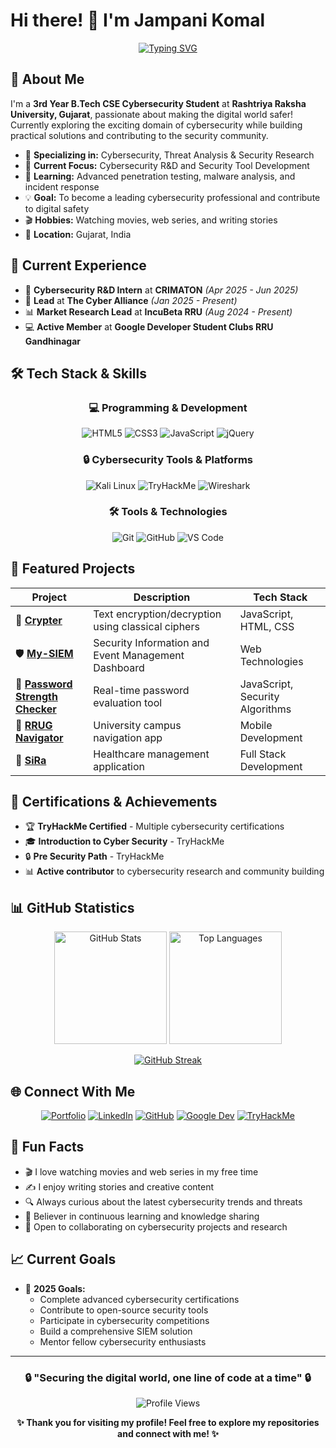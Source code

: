 # Hi there! 👋 I'm Jampani Komal

<div align="center">
  
[![Typing SVG](https://readme-typing-svg.herokuapp.com?font=Fira+Code&weight=500&size=28&pause=1000&color=58A6FF&center=true&vCenter=true&width=600&lines=Cybersecurity+Enthusiast+%F0%9F%94%92;B.Tech+CSE+Student+%F0%9F%8E%93;Security+Researcher+%F0%9F%94%8D;Future+Cyber+Defender+%F0%9F%9B%A1%EF%B8%8F)](https://git.io/typing-svg)

</div>

## 🚀 About Me

I'm a **3rd Year B.Tech CSE Cybersecurity Student** at **Rashtriya Raksha University, Gujarat**, passionate about making the digital world safer! Currently exploring the exciting domain of cybersecurity while building practical solutions and contributing to the security community.

- 🔐 **Specializing in:** Cybersecurity, Threat Analysis & Security Research
- 🎯 **Current Focus:** Cybersecurity R&D and Security Tool Development
- 🌱 **Learning:** Advanced penetration testing, malware analysis, and incident response
- 💡 **Goal:** To become a leading cybersecurity professional and contribute to digital safety
- 🎬 **Hobbies:** Watching movies, web series, and writing stories
- 📍 **Location:** Gujarat, India

## 💼 Current Experience

- 🔬 **Cybersecurity R&D Intern** at **CRIMATON** *(Apr 2025 - Jun 2025)*
- 👑 **Lead** at **The Cyber Alliance** *(Jan 2025 - Present)*
- 📊 **Market Research Lead** at **IncuBeta RRU** *(Aug 2024 - Present)*
- 💻 **Active Member** at **Google Developer Student Clubs RRU Gandhinagar**

## 🛠️ Tech Stack & Skills

<div align="center">

### 💻 Programming & Development
![HTML5](https://img.shields.io/badge/HTML5-E34F26?style=for-the-badge&logo=html5&logoColor=white)
![CSS3](https://img.shields.io/badge/CSS3-1572B6?style=for-the-badge&logo=css3&logoColor=white)
![JavaScript](https://img.shields.io/badge/JavaScript-F7DF1E?style=for-the-badge&logo=javascript&logoColor=black)
![jQuery](https://img.shields.io/badge/jQuery-0769AD?style=for-the-badge&logo=jquery&logoColor=white)

### 🔒 Cybersecurity Tools & Platforms
![Kali Linux](https://img.shields.io/badge/Kali_Linux-557C94?style=for-the-badge&logo=kali-linux&logoColor=white)
![TryHackMe](https://img.shields.io/badge/TryHackMe-212C42?style=for-the-badge&logo=tryhackme&logoColor=white)
![Wireshark](https://img.shields.io/badge/Wireshark-1679A7?style=for-the-badge&logo=wireshark&logoColor=white)

### 🛠️ Tools & Technologies
![Git](https://img.shields.io/badge/Git-F05032?style=for-the-badge&logo=git&logoColor=white)
![GitHub](https://img.shields.io/badge/GitHub-181717?style=for-the-badge&logo=github&logoColor=white)
![VS Code](https://img.shields.io/badge/VS_Code-007ACC?style=for-the-badge&logo=visual-studio-code&logoColor=white)

</div>

## 🎯 Featured Projects

<div align="center">

| Project | Description | Tech Stack |
|---------|-------------|------------|
| 🔐 **[Crypter](https://github.com/JAMPANIKOMAL)** | Text encryption/decryption using classical ciphers | JavaScript, HTML, CSS |
| 🛡️ **[My-SIEM](https://github.com/JAMPANIKOMAL)** | Security Information and Event Management Dashboard | Web Technologies |
| 🔑 **[Password Strength Checker](https://github.com/JAMPANIKOMAL)** | Real-time password evaluation tool | JavaScript, Security Algorithms |
| 📱 **[RRUG Navigator](https://github.com/JAMPANIKOMAL)** | University campus navigation app | Mobile Development |
| 🏥 **[SiRa](https://github.com/JAMPANIKOMAL)** | Healthcare management application | Full Stack Development |

</div>

## 📜 Certifications & Achievements

- 🏆 **TryHackMe Certified** - Multiple cybersecurity certifications
- 🎓 **Introduction to Cyber Security** - TryHackMe
- 🔒 **Pre Security Path** - TryHackMe
- 📊 **Active contributor** to cybersecurity research and community building

## 📊 GitHub Statistics

<div align="center">
  
<img src="https://github-readme-stats.vercel.app/api?username=JAMPANIKOMAL&show_icons=true&theme=tokyonight&hide_border=true&count_private=true" alt="GitHub Stats" height="180em"/>
<img src="https://github-readme-stats.vercel.app/api/top-langs/?username=JAMPANIKOMAL&layout=compact&theme=tokyonight&hide_border=true" alt="Top Languages" height="180em"/>

</div>

<div align="center">
  
[![GitHub Streak](https://github-readme-streak-stats.herokuapp.com?user=JAMPANIKOMAL&theme=tokyonight&hide_border=true)](https://git.io/streak-stats)

</div>

## 🌐 Connect With Me

<div align="center">
  
[![Portfolio](https://img.shields.io/badge/Portfolio-FF5722?style=for-the-badge&logo=google-chrome&logoColor=white)](https://jampanikomal.github.io/My-Portfolio/)
[![LinkedIn](https://img.shields.io/badge/LinkedIn-0077B5?style=for-the-badge&logo=linkedin&logoColor=white)](https://linkedin.com/in/jampanikomal)
[![GitHub](https://img.shields.io/badge/GitHub-181717?style=for-the-badge&logo=github&logoColor=white)](https://github.com/JAMPANIKOMAL)
[![Google Dev](https://img.shields.io/badge/Google_Dev-4285F4?style=for-the-badge&logo=google&logoColor=white)](https://g.dev/jampanikomal)
[![TryHackMe](https://img.shields.io/badge/TryHackMe-212C42?style=for-the-badge&logo=tryhackme&logoColor=white)](https://tryhackme.com/p/JAMPANIKOMAL)

</div>

## 💭 Fun Facts

- 🎬 I love watching movies and web series in my free time
- ✍️ I enjoy writing stories and creative content
- 🔍 Always curious about the latest cybersecurity trends and threats
- 🌟 Believer in continuous learning and knowledge sharing
- 🤝 Open to collaborating on cybersecurity projects and research

## 📈 Current Goals

- 🎯 **2025 Goals:**
  - Complete advanced cybersecurity certifications
  - Contribute to open-source security tools
  - Participate in cybersecurity competitions
  - Build a comprehensive SIEM solution
  - Mentor fellow cybersecurity enthusiasts

---

<div align="center">
  
### 🔒 "Securing the digital world, one line of code at a time" 🔒

![Profile Views](https://komarev.com/ghpvc/?username=JAMPANIKOMAL&style=for-the-badge&color=58a6ff)

**✨ Thank you for visiting my profile! Feel free to explore my repositories and connect with me! ✨**

</div>